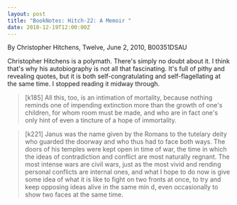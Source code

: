 ```yaml
---
layout: post
title: "BookNotes: Hitch-22: A Memoir "
date: 2010-12-19T12:00:00Z
---
```

By Christopher Hitchens, Twelve, June 2, 2010, B00351DSAU

Christopher Hitchens is a polymath.  There's simply no doubt about
it.  I think that's why his autobiography is not all that
fascinating.  It's full of pithy and revealing quotes, but it is both
self-congratulating and self-flagellating at the same time.  I stopped
reading it midway through.


> [k185] All this, too, is an intimation of mortality, because nothing
> reminds one of impending extinction more than the growth of one's
> children, for whom room must be made, and who are in fact one's only
> hint of even a tincture of a hope of immortality.



> [k221] Janus was the name given by the Romans to the tutelary deity
> who guarded the doorway and who thus had to face both ways. The doors
> of his temples were kept open in time of war, the time in which the
> ideas of contradiction and conflict are most naturally regnant. The
> most intense wars are civil wars, just as the most vivid and rending
> personal conflicts are internal ones, and what I hope to do now is
> give some idea of what it is like to fight on two fronts at once, to
> try and keep opposing ideas alive in the same min d, even occasionally
> to show two faces at the same time.



